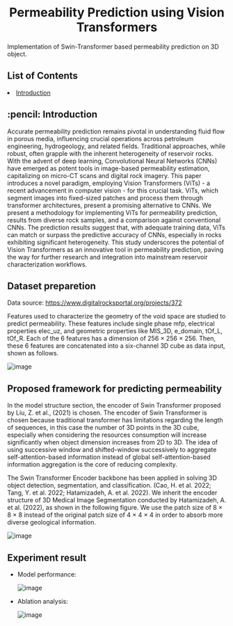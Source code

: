 <br>

# <div align="center">Permeability Prediction using Vision Transformers</div>
Implementation of Swin-Transformer based permeability prediction on 3D object.

## List of Contents
<li><a href="#introduction"> Introduction</a></li>

<h2 id="introduction"> :pencil: Introduction</h2>
  
Accurate permeability prediction remains pivotal in understanding fluid flow in porous media, influencing crucial operations across petroleum engineering, hydrogeology, and related fields. Traditional approaches, while robust, often grapple with the inherent heterogeneity of reservoir rocks. With the advent of deep learning, Convolutional Neural Networks (CNNs) have emerged as potent tools in image-based permeability estimation, capitalizing on micro-CT scans and digital rock imagery. This paper introduces a novel paradigm, employing Vision Transformers (ViTs) - a recent advancement in computer vision - for this crucial task. ViTs, which segment images into fixed-sized patches and process them through transformer architectures, present a promising alternative to CNNs. We present a methodology for implementing ViTs for permeability prediction, results from diverse rock samples, and a comparison against conventional CNNs. The prediction results suggest that, with adequate training data, ViTs can      match or surpass the predictive accuracy of CNNs, especially in rocks exhibiting significant heterogeneity. This study underscores the potential of Vision Transformers as an innovative tool in permeability prediction, paving the way for further research and integration into mainstream reservoir characterization workflows.

## Dataset preparetion

Data source: https://www.digitalrocksportal.org/projects/372

Features used to characterize the geometry of the void space are studied to predict permeability. These features include single phase mfp, electrical properties elec_uz, and geometric properties like MIS_3D, e_domain, tOf_L, tOf_R.   Each of the 6 features has a dimension of 256 × 256 × 256. Then, these 6 features are concatenated into a six-channel 3D cube as data input, shown as follows.

![image](https://github.com/LeeGorden/PoreFlow/assets/72702872/57295728-3adb-4629-8ade-d1cf7f23b181)

## Proposed framework for predicting permeability
  
In the model structure section, the encoder of Swin Transformer proposed by Liu, Z. et al., (2021) is chosen. The encoder of Swin Transformer is chosen because traditional transformer has limitations regarding the length of sequences, in this case the number of 3D points in the 3D cube, especially when considering the resources consumption will increase significantly when object dimension increases from 2D to 3D. The idea of using successive window and shifted-window successively to aggregate self-attention-based information instead of global self-attention-based information aggregation is the core of reducing complexity.

The Swin Transformer Encoder backbone has been applied in solving 3D object detection, segmentation, and classification. (Cao, H.  et al. 2022; Tang, Y. et al. 2022; Hatamizadeh, A. et al. 2022). We inherit the encoder structure of 3D Medical Image Segmentation conducted by Hatamizadeh, A. et al. (2022), as shown in the following figure. We use the patch size of  8 × 8 × 8 instead of the original patch size of 4 × 4 × 4 in order to absorb more diverse geological information.
  
![image](https://github.com/LeeGorden/PoreFlow/assets/72702872/fbf7d647-95b9-4064-8e92-2a404b15b84c)

## Experiment result

- Model performance:
  
  ![image](https://github.com/LeeGorden/PoreFlow/assets/72702872/05d700ce-d1c4-4f12-9f5d-275daffd8c33)

- Ablation analysis:

  ![image](https://github.com/LeeGorden/PoreFlow/assets/72702872/4275aa67-aee1-4463-8a45-48c204b4d763)

<br>
